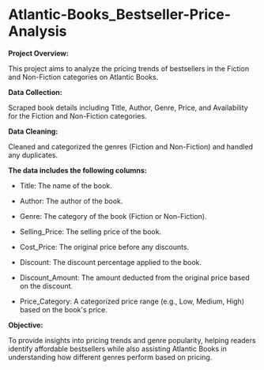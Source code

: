# Atlantic-Books_Bestseller-Price-Analysis

**Project Overview:** 

This project aims to analyze the pricing trends of bestsellers in the Fiction and Non-Fiction categories on Atlantic Books.

**Data Collection:**

Scraped book details including Title, Author, Genre, Price, and Availability for the Fiction and Non-Fiction categories.

**Data Cleaning:**

Cleaned and categorized the genres (Fiction and Non-Fiction) and handled any duplicates.

**The data includes the following columns:**

- Title: The name of the book.

- Author: The author of the book.

- Genre: The category of the book (Fiction or Non-Fiction).

- Selling_Price: The selling price of the book.

- Cost_Price: The original price before any discounts.

- Discount: The discount percentage applied to the book.

- Discount_Amount: The amount deducted from the original price based on the discount.

- Price_Category: A categorized price range (e.g., Low, Medium, High) based on the book's price.

**Objective:**

To provide insights into pricing trends and genre popularity, helping readers identify affordable bestsellers while also assisting Atlantic Books in understanding how different genres perform based on pricing.
